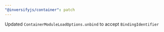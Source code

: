 ```yaml
---
"@inversifyjs/container": patch
---
```


Updated `ContainerModuleLoadOptions.unbind` to accept `BindingIdentifier`

